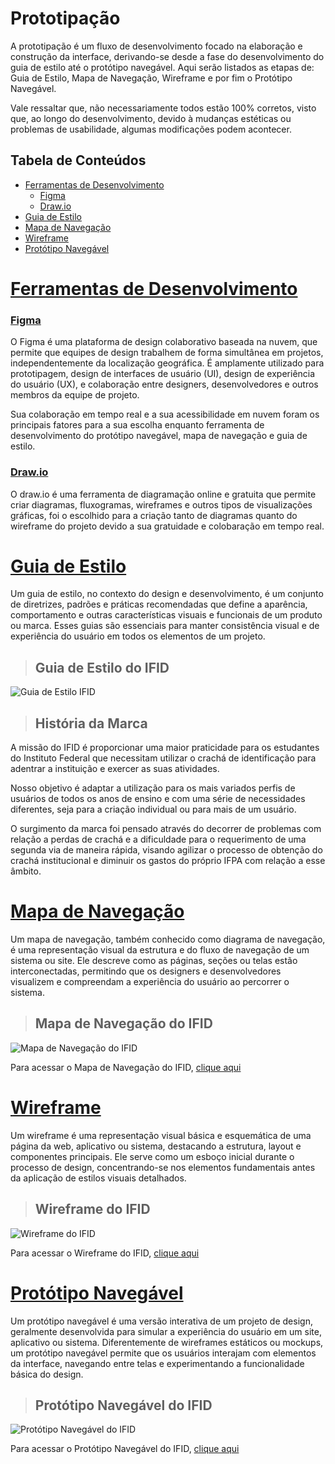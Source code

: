# Prototipação

A prototipação é um fluxo de desenvolvimento focado na elaboração e construção da interface, derivando-se desde a fase do desenvolvimento do guia de estilo até o protótipo navegável. Aqui serão listados as etapas de: Guia de Estilo, Mapa de Navegação, Wireframe e por fim o Protótipo Navegável. 

Vale ressaltar que, não necessariamente todos estão 100% corretos, visto que, ao longo do desenvolvimento, devido à mudanças estéticas ou problemas de usabilidade, algumas modificações podem acontecer.

## Tabela de Conteúdos

- [Ferramentas de Desenvolvimento](#ferramentas-de-desenvolvimento)
  - [Figma](#figma)
  - [Draw.io](#drawio)
- [Guia de Estilo](#guia-de-estilo)
- [Mapa de Navegação](#mapa-de-navegação)
- [Wireframe](#wireframe)
- [Protótipo Navegável](#protótipo-navegável)

# [Ferramentas de Desenvolvimento](#tabela-de-conteúdos)

### [Figma](#tabela-de-conteúdos)

O Figma é uma plataforma de design colaborativo baseada na nuvem, que permite que equipes de design trabalhem de forma simultânea em projetos, independentemente da localização geográfica. É amplamente utilizado para prototipagem, design de interfaces de usuário (UI), design de experiência do usuário (UX), e colaboração entre designers, desenvolvedores e outros membros da equipe de projeto.

Sua colaboração em tempo real e a sua acessibilidade em nuvem foram os principais fatores para a sua escolha enquanto ferramenta de desenvolvimento do protótipo navegável, mapa de navegação e guia de estilo.

### [Draw.io](#tabela-de-conteúdos)

O draw.io é uma ferramenta de diagramação online e gratuita que permite criar diagramas, fluxogramas, wireframes e outros tipos de visualizações gráficas, foi o escolhido para a criação tanto de diagramas quanto do wireframe do projeto devido a sua gratuidade e colobaração em tempo real.

# [Guia de Estilo](#tabela-de-conteúdos)

Um guia de estilo, no contexto do design e desenvolvimento, é um conjunto de diretrizes, padrões e práticas recomendadas que define a aparência, comportamento e outras características visuais e funcionais de um produto ou marca. Esses guias são essenciais para manter consistência visual e de experiência do usuário em todos os elementos de um projeto. 

> ## Guia de Estilo do IFID
![Guia de Estilo IFID](https://lh3.googleusercontent.com/fife/AGXqzDnnR5EopVPt2fZJjCMVidgmh3Me42cMDfM2jYSZuLrKCrkDDLUAIAG9-iUK_LzlGmfkfQbW0uKwx_Xh9PHHBWrAYcNa-n7i1w6Hm5QjmQdxhsSsWzNPqktwesHgfCpE9HGput76hq5_5rdjxP2rAH5-RlbkeVz9zqEZ4LitU17r3WgmUMWTuOibzXFQTPQHVSJoWKP67Rii1994AjqyBfyksPM87KCS9VG5UFVT_9hBzXBP7eeTCUHKAdQXs9Im-OehbUwse_FSe2Pp9t2Eqyz-umfY2Vu8bDYqsuLsr-Hu5dZxh-T-YZ-iG_94SQ3mMutlLYpqSz0LdCW-_XE8FaWuTjFZrVNbLwZ1m-0m6rGeCaMORmYgcRub3V6u8tmQwvWW1FM4SjSb9LgfRBc8ZcfugGPIx6qgzPo9wcRJPNU-rNdFcaI24vl5T8uyBP0V1V1LBTHIUWrDuHdHatHmUyqe9cw6bzk8wzmnftpcrz85lpaklr3t42MhY3kBr_MaTG8GTKcXlDOrfQxhSrAnMocGiHwFczR9wBJjauCq5lFlEkk5-5qTvNdTn9WdN5o-KtTEXK4crdf8o_gxEiSRT0B2eUtCbe6iaAFzmgbYs1qsbFKy44fniohEetYFYNNIcnjw2WwKRWrilPmLvuLoJ0KcwZRNy7M0vhqCT4RrNLCDRomD4vS1a-E5n947-_4M4SSq9ksJKg_NdP61Pb5hMqdD3Qsjd1bi5bns4p2hmi1ukWufXIuUqYXLVz3AkrsfV6gA1UwHh5eB39tK8U8OO1zTpF0Z_1ipdsuod5xEije0XCd1d07HTopq_juyqVjMr2ApchAzY2GsqbfettCjBwoSh1mYLRRsg6D0IZfMA736dcWhaHyyhc9wdfhl0QkOnQaQWOR3CKTmZxJNfkh9DwRrWRjED_qi4BI9rfxafyrLVy7ZYL5E4mLQrnDKWT8TuKquSBm0yB-LMbvBBVK6hL4hffRBrQZUqqvz9WW52Rk0mOfbXpapagvRQ0YSqKr-EXtHA4EyGbGF7Z_qeLqvxZx6xdtWrzvBJWc6kxwv56Qn_ISW8mL6buF2IIOrCkPVvuy_AMJXFgcX6JlK5jmks15khyE9dlwJOyfCWbSSHUPvWS8F3xwKd0e5h8C0ywSkY5gwd3qrYH5NptrAKqs0tJ2rihrfmt9BHA0KwUVjrfz6UEuRXVsZP5iy7qYxABDdwRKX-x5ddPXBqauHQYT-rQg38AdKZl8_TvkKcaPd6dNrldGVzmhRIbKN-A31p4Hq1lJm55ZhVqovLzwA7ty988RXLFQGVM4tgBL-HkU8xUavfCBL3erH17AxOwh81NF7_l75Eb6MkfK0n3ezqrrufGNx2tG2Ze0it9ROrdlTDu4tRt0CMxjQSoMO0l8flcVW95hBkhTsQszmn9FxD6-mTYSLSBg9yvEktqwtkQTj-cFAb6869RVGQBPAL_TLCXe8nvKn0bKJTOkM4LplUnBH7GSeakYMTGqBMmbkIEwFi-qipg778ukbwDcE019RxdxE=w1920-h952)

> ## História da Marca

A missão do IFID é proporcionar uma maior praticidade para os estudantes do Instituto Federal que necessitam utilizar o crachá de identificação para adentrar a instituição e exercer as suas atividades. 

Nosso objetivo é adaptar a utilização para os mais variados perfis de usuários de todos os anos de ensino e com uma série de necessidades diferentes, seja para a criação individual ou para mais de um usuário.

O surgimento da marca foi pensado através do decorrer de problemas com relação a perdas de crachá e a dificuldade para o requerimento de uma segunda via de maneira rápida, visando agilizar o processo de obtenção do crachá institucional e diminuir os gastos do próprio IFPA com relação a esse âmbito.


# [Mapa de Navegação](#tabela-de-conteúdos)

Um mapa de navegação, também conhecido como diagrama de navegação, é uma representação visual da estrutura e do fluxo de navegação de um sistema ou site. Ele descreve como as páginas, seções ou telas estão interconectadas, permitindo que os designers e desenvolvedores visualizem e compreendam a experiência do usuário ao percorrer o sistema. 

> ## Mapa de Navegação do IFID

![Mapa de Navegação do IFID](https://lh3.googleusercontent.com/fife/AGXqzDk40grBpMbO7JVCbZFzH7G76HlVuvqdOZwUTEGsB0NXhSnPYs92T-_FOJrI0Wdcs4PU25gb3JIU6SmWwHkTowPuHRQc3yFWDWTQ28uKUp-OkqmuBe_SJqAS3lvyL_Fhla6mTSLZeDqg3r2g0tCp4aNPaFOIzld1RH-2tbU9ug6BECL0lYojVJbJiHX-otZCPEOXEGcV9kGOfCQIEJdpX1BOVfV3aW3Ws4vb8wjh1p3pAQD4QsCsPQ2Mnof-PXHzkgqBxojf2dOLbDVv2TyEKNPN6upL_4iDl5QAiBnuYay8zZ6h7-bDHkSwMKlj_tfI_YpJ9YCUPPSEhyy0edJcoOuTh9AUJBiVQvx-F0kV2AGOQHCRbH1hWviHXWAXEMrznnpIAknEtb7wjHdHNTbTUrvCE-bTbGzFVt7SsB27XU5KtsSnZzhBSGSZZdD3fbktsyP0vM0T3AkXKEsP9vq_hT_AxoyWYJufCvC8ne61cD0nCgdR4XgbcPEtG08yDNxnLrb6IfEvP4p_sJdTZGAk3zRP-UiGAKLUp-tGywUs7kw4PCQUFeBzsw9hv3ipH8Y6_v82fhYqzNfB18BHK4YSo1G7Kwt-6IWK4r_jgTtl-IZH0DOychcEI_dKZ3K-Qim1xIgEWgVcrDqQ2P_ttUjxtf2kV8W4ZgahQK5Oh-kB9F3bKBeumF_OIeH4oh7y_n_r69nQ-WB6A3qfPzvzFMH3xvPWfW5XS7utcwO0tQf5A-Qdx1q5cREXG5-hzya5fB71GHE-ste6KOL5QcCDjZGL4m03IwTMFQ8DvcGM7A0fqbfyOuWSuw63QNna5UjlMnqLT2mYIAWPIbikARRFHuxsNtYx661ajx2_sMBZCe3wUZICxXBZ45snmqe7YiRsy_2QELsVlX2sWdfO1DlKp-wTtPW_V2O1kBrIM7UYlX8UBvW3aBR4Ra3LmlkxEMRm4LaIKOsPoQs7MQlIZYdPCXJ1g7jmwbgItKYP2gXS3q9Vk0m_yfHVjBnz32-HRkKF2QW_5McyD5KiqJzREYdW15VjQMdFqzaades-ZQTbeKi56H7JVjMt74T9KLPh7psBINO4IffzZAjfwj0dIqpjLARq6AZ9yItJZ8FrcF969u8sZ9UEH1sJcrCuMC_pq0GiXw42_dV9TBxJ55FGZqqx7PDIpBvQW9hLfPr8NOPG9vZwqa8TxB-TNNz7aYER929edqUuWjofUIzi_ZI78SfjopkjLF-viThojACx4GwU7f19Sc33ZjD329bgdGEmrF9aSVUEkBPDD0qZgA2kfMaUFRFynOIiBBR-a9K3zh0puJi5AHY0NyzvIygjhw3AfzEYdzIH8QCsbp3wDp_zqqtBNM-qDEiNpJ4JtIEWJNWzcRHN9wlzfzIS3BYb4IeCHbS6xLpUvaD1_vF3c72sMQeb8KC_VMPapU8rmWnXDabvUE-pSeQ7D01Zb-GWJoL3diE-C9aSC8llpjwAoSwppebhjPDePZvxDSDS4a_GoxPwUP26qEUI3WCIF_krmj0GGZsXWj7H=w2000-h1190)

Para acessar o Mapa de Navegação do IFID, [clique aqui](https://www.figma.com/file/P0a6Cg5nPXTxrEqIhiOnNE/Quadro-Branco?type=whiteboard&node-id=0%3A1&t=ANqmKHFJZaEVNuGu-1)

# [Wireframe](#tabela-de-conteúdos)

Um wireframe é uma representação visual básica e esquemática de uma página da web, aplicativo ou sistema, destacando a estrutura, layout e componentes principais. Ele serve como um esboço inicial durante o processo de design, concentrando-se nos elementos fundamentais antes da aplicação de estilos visuais detalhados.

> ## Wireframe do IFID

![Wireframe do IFID](https://lh3.googleusercontent.com/fife/AGXqzDnpv1_nrrnonkhq3eYCqRnesvW7f5Zy6KuY2dIXkOYvF5S6rHvWj1KAEtC2sc3SVD5oMPNZvLX8SGVPvyVGkBjJ-45397CFPid_ydd2l5sgeGwrq4SZ0Q-OrLKSN85zF0Xbd-0aX6oaxzwxA9LepY4wizXCP3EA7JgwKHwm7h3lgV2CO2Fvx_9lbfuYcxRk0kHJFiqgvR_5-EEu6P7U58Dhq8XTbdXdExTpb3tnPCdUAR3fxxzP9nvMyApNY3juPn0DsZbVr0BajY3tdmgorlvoQUGhcPXN-PY4sWQZershyhA2rJal7PvdFrUGBwUcMI2J98m8f4ObMO7dJ330-Kf5XhOffqx095234_61vFx1oJ5m793571RvjMSHlmWh-g-xkKJVQVnYMUBwI3zAdKou-7kj4XLiJQH282AWUwbzLZjZKefSOZOk4_dmZHUgldkHLnlor-pdzSV0A-MgXLBFcAaXN1ylaVZ6YfGsFBGpj4K8jqLlN-aDReKxee1xF_TusUqR40xUiTfZAhEwg9BCxUtPnDpPTDToK2V3RjiUj3fLslTYsxBDZTijGN_wbgpoivrIadakT3MYJ45XoiOog6qKaoWHOrlfk5ULm_8pnTcVdnhkbF-oHCpiFWBsVKiWN1JjCx6zfd4am2o25CwGVpm5xm8PHB3t7oi4DtvpKBpA5-C8uf6s5ZrV3yj6RhihvDiom0oBRcUzGUcJwVmMz6xj9KZC_jjbFqO4IiHOotekydOIZ0vai7ItHy7LdDmRJbXC-p6LQAAu2EkeCp1q5tlNL68_84gcij6DlagzF6EctQvnQZbuJ_j8AMXYXzPfmZX_noSpLpP-4_IMQ0f5IUgM-Ihbt63tm4E3VE5hCPjTZoneuKzAo16l-qtNhVMk-VtxOYsRKfLMoWn1463Eb8EK0WKh9IEjBPynLL4ScBHRIrsQh2mudFA3ngd8oVXWsOYekU3gPGU17xgppF5lnkimMVZ9a3l4tF7Qzz1EBNP2IncQiH4vd2ZwPNwpnYGktwAnbfjjVpioPK3HB-ymJEjO9i-G8g79GtBDnxCbldVXwCjzXOpj2-Cg0-PPiIjX-BuIsGSpRj1DEQ25WG4qF_h7SAgLR1PifANPdRV5B6ub1Pe0tjZ2yv0akyid5sGvR1auHI4dccRyuEAv-V-KWgCYapScpPCKqzaPWoS9oHmeyQeP8kc5kR5XyT1gKuvv_k5w9rUZeOlHMFcvjxLmt_MHX-2HQKhk8br7VxhP3ElbEW_fpY-DzV0Ei7jKLK5zNiyVOo2KMBbCaQn3O8KZVDvnmRoDOmcbTfpowBuw0c8seCrqc5KOJMQu7y3E99QBoWUSYSAEmxWM9EttAQtkaQxKRzvVLHf3kNAXmg1s_GB8twc-P1CCVILSltxU9QyiduM4GnlT3A4f450cASeiS3VUydnV7pi3LANuWh7ekXOJ6O-vaZ5fnVZkK4C-waUUEp8ofma6bO8KDb3-1g5flsdPTp9eawqnuSgNkWZnaKvMxvXj8Zx9JWS3hGxU=w1920-h952)

Para acessar o Wireframe do IFID, [clique aqui](https://drive.google.com/file/d/1g3xdrFCQKMV8YHTP6dVO3gRQYYjmUhZF/view?usp=sharing)

# [Protótipo Navegável](#tabela-de-conteúdos)

Um protótipo navegável é uma versão interativa de um projeto de design, geralmente desenvolvida para simular a experiência do usuário em um site, aplicativo ou sistema. Diferentemente de wireframes estáticos ou mockups, um protótipo navegável permite que os usuários interajam com elementos da interface, navegando entre telas e experimentando a funcionalidade básica do design.

> ## Protótipo Navegável do IFID

![Protótipo Navegável do IFID](https://lh3.googleusercontent.com/fife/AGXqzDl6aUOBtazTVa6XY-46vZtOwe3wXa9sAcCLePBaBiYgXRcujHSMzUSLjp9U_Fe3EMxkXPUETnEl-vgV50R4wQcjpmlYS3TGi3T-Ywex-hLpUtIS8ijkSlEk4ilb60fBuFSa-ZXoWHlf8kLlakyLrcCZna_xDOjkguZR2_VQ-zOueOIkPBL-oJ0MGLlxskTokmBPI4EpxGo8fgPUG35ptYWmLAsMybemqiQOLW_ahWQtJoToBauK2ya8IcbNDpxB7XIXx2OSBumnHCWb8doumym_Jyt-FyqbNdeisrNJjfqRfjk1AnFC5Ybp6Nune1rOXJxIBJ2L0kZ5rnourfGqJLvojDdH93EMpgE5xTEptmIQJOstTfgGItGgi0zDa5Cf73nHlqDkPz7RtYK5vnp7LbBXdkKv2tOiKooJEwHmrQqjmFbd_fBbFqS1y0B9O5YqJFBCtvB6NB7PmR3uncoo3p39FDxT1CeswlU84qSxWyFpLx6qqcP9yCJrTJKK7T3yfcYQoSAq2HL6CRk3wqejmk-Q7gKHKTPz-dYi1qhC7IVz6cZvBTkEw3t8f4jy2qh6nvfHnY-AfvurMdbs90IVZKFrpDizEcQF8g_tr4nGS1BwhPyeVvElAlfaLFMHThenQZbn4Egsjx1ZRt2oVN99U1ScnmeeKG7c8OWopUiaFuuewzsrDrF9M5IcOd985vAp7TLI0tLQ0TbLYs__D4ByWb3M-PUha3TI_KiAyTcgFRAIfXZUMdbcCTXaDtfoolkbObvDbJjqBgPdrESuH5JijeWbq_MJ68OoiFGrZsUVzFwCUPotqBHMCdvPEH9fHjUvSTul84ADO1z_YRsQGTXaZINm26XT_dawrlCj7vmjjEI-xfj8izMr5758f9KghCrAHW3SchWcR07QglyEWSBylBDgUwdr4KYVfcnLPgXzJB2749vYmOxPxSEkzLlA9VCp7_0d2VrK4ypIufAZaIVUVWlMSXx-bcsBGLymbjbBpyS8tgkPrfrM2fwqBpzRIPZcxWT4ABveeKeol0G2rBUsyKAue-9CmOFTSpqHYLokwHxI3xc4ywW0Ufco-xEFyFJOZvS5kBH9RJ81N0cB4VTrOQKqdGB694oXkHwaoEQ86pggyVrKSMWLzE0QVN7OABtWCOokB0snKHnG4_HgSZIi5qLV3L6tQ3cNIyPTJhR1q9wMEMco9iu8Vd7KUrfvTN5jkCxjz2MgiYRskEgBaeGMZAJSfy6U4UYGddvnKo1bzX5TgMjc8zHCXIErRprXJWXoo8yo-UHBqgy90vL6Naniyn0rwk-hesWAv4HWkjviDRfpQ7jZ90znivFqqo8iZX0k8FvsiTf5yNcL5nsBerOZe9h4rwf5fDE7n1b0u73aEvdjDr1Io_zF6OQt-HSz6li-adnydLvXGnh6jdEce9hmGLzC_jbpUeDlK48bhfkKnE75L5FZXZgNOXvZWpth1Fh9fA8E5AOCDf0PahLwmE-hav9hNg3gupymvFq9xGvvS9b8rEMVc_T4layP4HkhAgu5=w2000-h1190)

Para acessar o Protótipo Navegável do IFID, [clique aqui](https://www.figma.com/file/8KWN0VVCdpMc3kwOMBKmxo/IFID?type=design&mode=design&t=ANqmKHFJZaEVNuGu-1)
